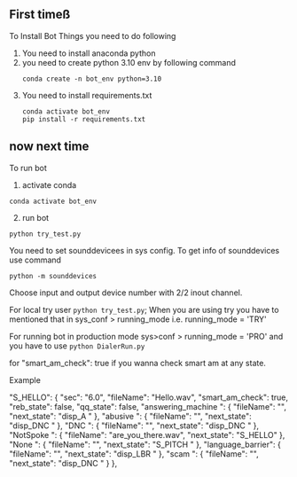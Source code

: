 ## First timeß
To Install Bot Things you need to do following
1. You need to install anaconda python
2. you need to create python 3.10 env by following command
    ```
    conda create -n bot_env python=3.10
    ```
3. You need to install requirements.txt
    ```
    conda activate bot_env
    pip install -r requirements.txt
    ```
## now next time

To run bot
1. activate conda 
```
conda activate bot_env
```
2. run bot 
```
python try_test.py
```

You need to set sounddevicees in sys config.
To get info of sounddevices use command

```
python -m sounddevices
```
Choose input and output device number with 2/2 inout channel.


For local try user `python try_test.py`; 
When you are using try you have to mentioned that in sys_conf > running_mode
i.e. 
running_mode = 'TRY'


For running bot in production mode sys>conf > running_mode = 'PRO'
and you have to use `python DialerRun.py`


for  "smart_am_check": true if you wanna check smart am at any state.

Example 

"S_HELLO": {
        "sec": "6.0",
        "fileName": "Hello.wav",
        "smart_am_check": true,
        "reb_state": false,
        "qq_state": false,
        "answering_machine ": {
            "fileName": "",
            "next_state": "disp_A "
        },
        "abusive ": {
            "fileName": "",
            "next_state": "disp_DNC "
        }, 
        "DNC ": {
            "fileName": "",
            "next_state": "disp_DNC "
        },
        "NotSpoke ": {
            "fileName": "are_you_there.wav",
            "next_state": "S_HELLO"
        },
        "None ": {
            "fileName": "",
            "next_state": "S_PITCH "
        },
        "language_barrier": {
            "fileName": "",
            "next_state": "disp_LBR "
        },
        "scam ": {
            "fileName": "",
            "next_state": "disp_DNC "
        }
    },